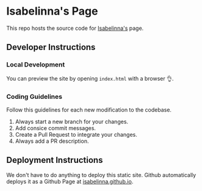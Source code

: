 # Isabelinna's Page 

This repo hosts the source code for [Isabelinna's](https://github.com/isabelinna/) page.   

## Developer Instructions

### Local Development

You can preview the site by opening `index.html` with a browser 👌.

### Coding Guidelines

Follow this guidelines for each new modification to the codebase.
1. Always start a new branch for your changes.
2. Add consice commit messages.
3. Create a Pull Request to integrate your changes. 
4. Always add a PR description.

## Deployment Instructions

We don't have to do anything to deploy this static site. Github automatically deploys it as a Github Page at [isabelinna.github.io](https://isabelinna.github.io/).

